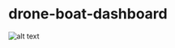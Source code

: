 # drone-boat-dashboard

![alt text](../master/public/images/screenshot_01.png?raw=true "Screenshot #1")


